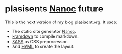 # plasisents [Nanoc] future

This is the next version of my blog [plasisent.org]. It uses:

* The static site generator [Nanoc].
* [kramdown] to compile markdown.
* [SASS] as CSS preprocessor.
* And [HAML] to create the layout.


[nanoc]: https://nanoc.ws

[plasisent.org]: http://plasisent.org

[kramdown]: http://kramdown.gettalong.org/

[sass]: http://sass-lang.com/

[haml]: http://haml.info/
